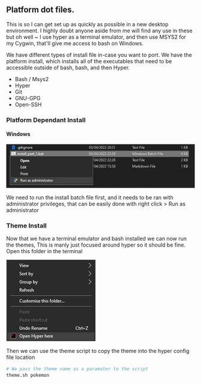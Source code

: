 ## Platform dot files.

This is so I can get set up as quickly as possible in a new desktop environment. I highly doubt anyone aside from me will find any use in these but oh well ~
I use hyper as a terminal emulator, and then use MSYS2 for my Cygwin, that'll give me access to bash on Windows.

We have different types of install file in-case you want to port. We have the platform install, which installs all of the executables that need to be accessible outside of bash, bash, and then Hyper.

* Bash / Msys2
* Hyper
* Git
* GNU-GPG
* Open-SSH

### Platform Dependant Install

#### Windows

![Install](images/Install.png)

We need to run the install batch file first, and it needs to be ran with administrator privileges, that can be easily done with right click > Run as administrator 



### Theme Install

Now that we have a terminal emulator and bash installed we can now run the themes, This is manly just focused around hyper so it should be fine. Open this folder in the terminal 

![ThemeSwitch](images/ThemeSwitch.png)

Then we can use the theme script to copy the theme into the hyper config file location

```bash
# We pass the theme name as a paramater to the script
theme.sh pokemon
```

